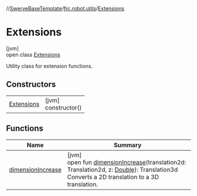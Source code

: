 //[SwerveBaseTemplate](../../../index.md)/[frc.robot.utils](../index.md)/[Extensions](index.md)

# Extensions

[jvm]\
open class [Extensions](index.md)

Utility class for extension functions.

## Constructors

| | |
|---|---|
| [Extensions](-extensions.md) | [jvm]<br>constructor() |

## Functions

| Name | Summary |
|---|---|
| [dimensionIncrease](dimension-increase.md) | [jvm]<br>open fun [dimensionIncrease](dimension-increase.md)(translation2d: Translation2d, z: [Double](https://kotlinlang.org/api/latest/jvm/stdlib/kotlin/-double/index.html)): Translation3d<br>Converts a 2D translation to a 3D translation. |
